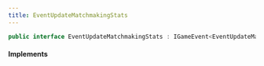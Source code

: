 ```yaml
---
title: EventUpdateMatchmakingStats
---
```


```csharp
public interface EventUpdateMatchmakingStats : IGameEvent<EventUpdateMatchmakingStats>
```

#### Implements

